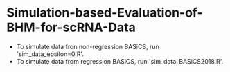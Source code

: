 # Simulation-based-Evaluation-of-BHM-for-scRNA-Data
* To simulate data fron non-regression BASiCS, run 'sim_data_epsilon=0.R'.
* To simulate data from regression BASiCS, run 'sim_data_BASiCS2018.R'.

